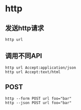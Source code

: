 # http
## 发送http请求
    http url

## 调用不同API
    http url Accept:application/json
    http url Accept:text/html

## POST
    http --form POST url foo="bar"
    http --json POST url foo="bar"
